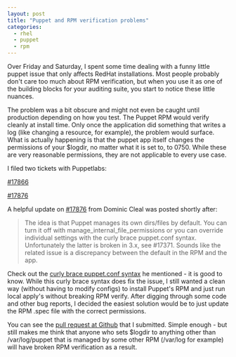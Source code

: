 ```yaml
---
layout: post
title: "Puppet and RPM verification problems"
categories:
  - rhel
  - puppet
  - rpm
---
```


Over Friday and Saturday, I spent some time dealing with a funny little puppet issue
that only affects RedHat installations. Most people probably don't care too much about
RPM verification, but when you use it as one of the building blocks for your auditing
suite, you start to notice these little nuances.

The problem was a bit obscure and might not even be caught until production depending
on how you test. The Puppet RPM would verify cleanly at install time. Only once the
application did something that writes a log (like changing a resource, for example),
the problem would surface. What is actually happening is that the puppet app itself
changes the permissions of your $logdir, no matter what it is set to, to 0750. While
these are very reasonable permissions, they are not applicable to every use case.

I filed two tickets with Puppetlabs:

[#17866](http://projects.puppetlabs.com/issues/17866)

[#17876](http://projects.puppetlabs.com/issues/17876)

A helpful update on [#17876](http://projects.puppetlabs.com/issues/17876) from Dominic
Cleal was posted shortly after:

> The idea is that Puppet manages its own dirs/files by default. You can turn it off
> with manage_internal_file_permissions or you can override individual settings with
> the curly brace puppet.conf syntax. Unfortunately the latter is broken in 3.x, see
> \#17371. Sounds like the related issue is a discrepancy between the default in the RPM
> and the app.

Check out the
[curly brace puppet.conf syntax](http://docs.puppetlabs.com/guides/configuring.html#file-format)
he mentioned - it is good to know. While this curly brace syntax does fix the issue,
I still wanted a clean way (without having to modify configs) to install Puppet's RPM
and just run local apply's without breaking RPM verify. After digging through some
code and other bug reports, I decided the easiest solution would be to just update
the RPM .spec file with the correct permissions.

You can see the
[pull request at Github](https://github.com/puppetlabs/puppet/pull/1308) that I
submitted. Simple enough - but still makes me think that anyone who sets $logdir
to anything other than /var/log/puppet that is managed by some other RPM
(/var/log for example) will have broken RPM verification as a result.
